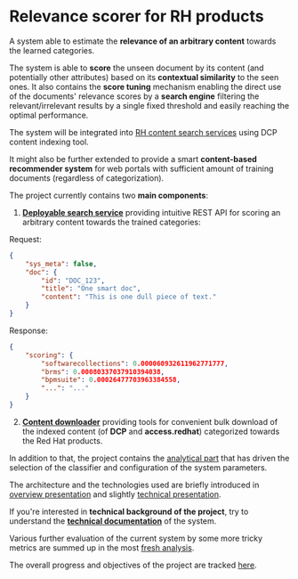# Relevance scorer for RH products

A system able to estimate the **relevance of an arbitrary content** towards the learned categories.

The system is able to **score** the unseen document by its content 
(and potentially other attributes) based on its **contextual similarity** to the seen ones.
It also contains the **score tuning** mechanism enabling the direct use of the documents' relevance scores 
by a **search engine** filtering the relevant/irrelevant results by a single fixed threshold and easily
reaching the optimal performance.

The system will be integrated into 
[RH content search services](https://developers.redhat.com/resources) using DCP content indexing tool. 

It might also be further extended to provide a smart **content-based recommender system** for web portals 
with sufficient amount of training documents (regardless of categorization).

The project currently contains two **main components**:

1. **[Deployable search service](https://github.com/searchisko/project-classifier-poc/tree/master/search_service)**
providing intuitive REST API for scoring an arbitrary content towards the trained categories:

Request:
```json
{
	"sys_meta": false,
	"doc": {
		"id": "DOC_123",
		"title": "One smart doc",
		"content": "This is one dull piece of text."
	}
}
```

Response:
```json
{
    "scoring": {
        "softwarecollections": 0.000060932611962771777,
        "brms": 0.00080337037910394038,
        "bpmsuite": 0.00026477703963384558,
        "...": "..."
    }
}
```

2. **[Content downloader](https://github.com/searchisko/project-classifier-poc/tree/master/data)**
providing tools for convenient bulk download of the indexed content (of **DCP** and **access.redhat**)
categorized towards the Red Hat products.

In addition to that, the project contains the 
[analytical part](https://github.com/searchisko/project-classifier-poc/tree/master/analyses/lab) 
that has driven the selection of the classifier and configuration of the system parameters.

The architecture and the technologies used are briefly introduced in
[overview presentation](https://github.com/searchisko/project-classifier-poc/tree/master/analyses/slides/ML_for_RHD.pdf)
and slightly 
[technical presentation](https://github.com/searchisko/project-classifier-poc/tree/master/analyses/slides/overview_presentation_nlp.pdf).

If you're interested in **technical background of the project**, try to understand the 
**[technical documentation](https://github.com/searchisko/project-classifier-poc/tree/master/search_service/technical_docs)**
of the system.

Various further evaluation of the current system by some more tricky metrics are summed up in the most
[fresh analysis](https://github.com/searchisko/project-classifier-poc/tree/master/analyses/lab/score_tuning_analysis_standalone-none_incl.ipynb).

The overall progress and objectives of the project are tracked [here](https://issues.jboss.org/browse/RHDENG-1111).
